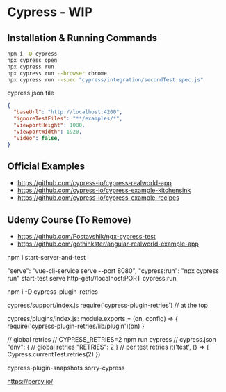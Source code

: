 # Cypress - WIP

## Installation & Running Commands

```bash
npm i -D cypress
npx cypress open
npx cypress run
npx cypress run --browser chrome
npx cypress run --spec "cypress/integration/secondTest.spec.js"
```

cypress.json file

```json
{
  "baseUrl": "http://localhost:4200",
  "ignoreTestFiles": "**/examples/*",
  "viewportHeight": 1080,
  "viewportWidth": 1920,
  "video": false,
}
```

## Official Examples
- https://github.com/cypress-io/cypress-realworld-app
- https://github.com/cypress-io/cypress-example-kitchensink
- https://github.com/cypress-io/cypress-example-recipes

## Udemy Course (To Remove)
- https://github.com/Postavshik/ngx-cypress-test
- https://github.com/gothinkster/angular-realworld-example-app



npm i start-server-and-test

"serve": "vue-cli-service serve --port 8080",
"cypress:run": "npx cypress run"
start-test serve http-get://localhost:PORT cypress:run


npm i -D cypress-plugin-retries

cypress/support/index.js
require('cypress-plugin-retries') // at the top

cypress/plugins/index.js:
module.exports = (on, config) => {
  require('cypress-plugin-retries/lib/plugin')(on)
}

// global retries
// CYPRESS_RETRIES=2 npm run cypress
// cypress.json
  "env": { // global retries
    "RETRIES": 2
  }
// per test retries
it('test', () => {
    Cypress.currentTest.retries(2)
})


cypress-plugin-snapshots
sorry-cypress

https://percy.io/

